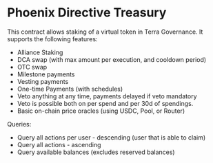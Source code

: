 # Phoenix Directive Treasury

This contract allows staking of a virtual token in Terra Governance. It supports the following features:

- Alliance Staking
- DCA swap (with max amount per execution, and cooldown period)
- OTC swap
- Milestone payments
- Vesting payments
- One-time Payments (with schedules)
- Veto anything at any time, payments delayed if veto mandatory
- Veto is possible both on per spend and per 30d of spendings.
- Basic on-chain price oracles (using USDC, Pool, or Router)

Queries:

- Query all actions per user - descending (user that is able to claim)
- Query all actions - ascending
- Query available balances (excludes reserved balances)
